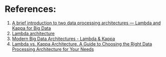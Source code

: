 
# References:

1. [A brief introduction to two data processing architectures — Lambda and Kappa for Big Data](https://towardsdatascience.com/a-brief-introduction-to-two-data-processing-architectures-lambda-and-kappa-for-big-data-4f35c28005bb)
2. [Lambda architecture](https://learn.microsoft.com/en-us/azure/architecture/data-guide/big-data/#lambda-architecture)
3. [Modern Big Data Architectures - Lambda & Kappa](https://luminousmen.com/post/modern-big-data-architectures-lambda-kappa)
4. [Lambda vs. Kappa Architecture. A Guide to Choosing the Right Data Processing Architecture for Your Needs](https://nexocode.com/blog/posts/lambda-vs-kappa-architecture/)